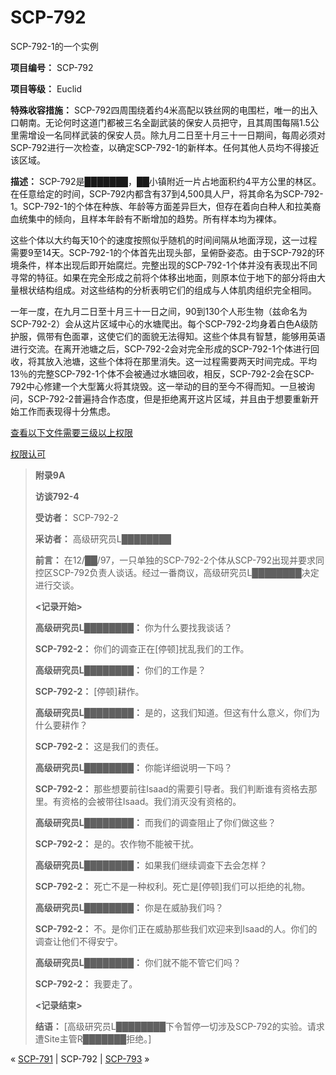 # SCP-792
                        




SCP-792-1的一个实例



**项目编号：** SCP-792

**项目等级：** Euclid

**特殊收容措施：** SCP-792四周围绕着约4米高配以铁丝网的电围栏，唯一的出入口朝南。无论何时这道门都被三名全副武装的保安人员把守，且其周围每隔1.5公里需增设一名同样武装的保安人员。除九月二日至十月三十一日期间，每周必须对SCP-792进行一次检查，以确定SCP-792-1的新样本。任何其他人员均不得接近该区域。

**描述：** SCP-792是███████，██小镇附近一片占地面积约4平方公里的林区。在任意给定的时间，SCP-792内都含有37到4,500具人尸，将其命名为SCP-792-1。SCP-792-1的个体在种族、年龄等方面差异巨大，但存在着向白种人和拉美裔血统集中的倾向，且样本年龄有不断增加的趋势。所有样本均为裸体。

这些个体以大约每天10个的速度按照似乎随机的时间间隔从地面浮现，这一过程需要9至14天。SCP-792-1的个体首先出现头部，呈俯卧姿态。由于SCP-792的环境条件，样本出现后即开始腐烂。完整出现的SCP-792-1个体并没有表现出不同寻常的特征。如果在完全形成之前将个体移出地面，则原本位于地下的部分将由大量根状结构组成。对这些结构的分析表明它们的组成与人体肌肉组织完全相同。

一年一度，在九月二日至十月三十一日之间，90到130个人形生物（兹命名为SCP-792-2）会从这片区域中心的水塘爬出。每个SCP-792-2均身着白色A级防护服，佩带有色面罩，这使它们的面貌无法得知。这些个体具有智慧，能够用英语进行交流。在离开池塘之后，SCP-792-2会对完全形成的SCP-792-1个体进行回收，将其放入池塘，这些个体将在那里消失。这一过程需要两天时间完成。平均13％的完整SCP-792-1个体不会被通过水塘回收，相反，SCP-792-2会在SCP-792中心修建一个大型篝火将其烧毁。这一举动的目的至今不得而知。一旦被询问，SCP-792-2普遍持合作态度，但是拒绝离开这片区域，并且由于想要重新开始工作而表现得十分焦虑。


<a shape='rect' class='collapsible-block-link' href='javascript:;'>&#26597;&#30475;&#20197;&#19979;&#25991;&#20214;&#38656;&#35201;&#19977;&#32423;&#20197;&#19978;&#26435;&#38480;</a>

<a shape='rect' class='collapsible-block-link' href='javascript:;'>&#26435;&#38480;&#35748;&#21487;</a>


> **附录9A** 
> 
> **访谈792-4** 
> 
> **受访者：** SCP-792-2
> 
> **采访者：** 高级研究员L████████
> 
> **前言：** 在12/██/97，一只单独的SCP-792-2个体从SCP-792出现并要求同控区SCP-792负责人谈话。经过一番商议，高级研究员L████████决定进行交谈。
> 
> **<记录开始>** 
> 
> **高级研究员L████████：** 你为什么要找我谈话？
> 
> **SCP-792-2：** 你们的调查正在[停顿]扰乱我们的工作。
> 
> **高级研究员L████████：** 你们的工作是？
> 
> **SCP-792-2：** [停顿]耕作。
> 
> **高级研究员L████████：** 是的，这我们知道。但这有什么意义，你们为什么要耕作？
> 
> **SCP-792-2：** 这是我们的责任。
> 
> **高级研究员L████████：** 你能详细说明一下吗？
> 
> **SCP-792-2：** 那些想要前往Isaad的需要引导者。我们判断谁有资格去那里。有资格的会被带往Isaad。我们消灭没有资格的。
> 
> **高级研究员L████████：** 而我们的调查阻止了你们做这些？
> 
> **SCP-792-2：** 是的。农作物不能被干扰。
> 
> **高级研究员L████████：**  如果我们继续调查下去会怎样？
> 
> **SCP-792-2：** 死亡不是一种权利。死亡是[停顿]我们可以拒绝的礼物。
> 
> **高级研究员L████████：** 你是在威胁我们吗？
> 
> **SCP-792-2：** 不。是你们正在威胁那些我们欢迎来到Isaad的人。你们的调查让他们不得安宁。
> 
> **高级研究员L████████：** 你们就不能不管它们吗？
> 
> **SCP-792-2：** 我要走了。
> 
> **<记录结束>** 
> 
> **结语：** [高级研究员L████████下令暂停一切涉及SCP-792的实验。请求遭Site主管R███████拒绝。]
> 






« [SCP-791](/scp-791) | SCP-792 | <a shape='rect' class='newpage' href='/scp-793'>SCP-793</a> »





                    